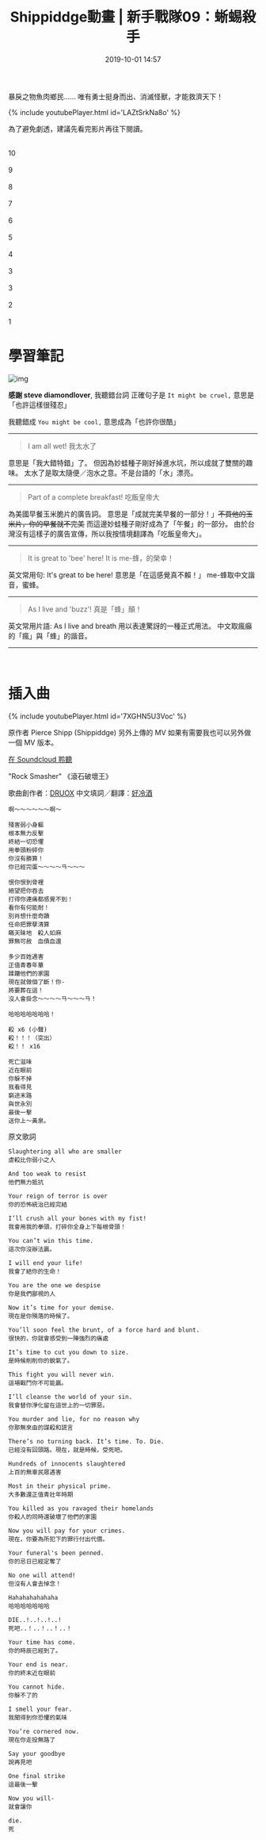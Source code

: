 ﻿---
layout: post
title: Shippiddge動畫 | 新手戰隊09：蜥蜴殺手
date:   2019-10-01 14:57
description: Shippiddge 用心製作的寶可夢動畫！
  影片中出現的英文片語是什麼意思？
  妙挖種子很愛說雙關語？
  什麼是 "I am all wet"?
toc: false
share: true
comments: true
tags: Translations Shippiddge StarterSquad HollenXDYoutube
---

暴戾之物魚肉鄉民...... 唯有勇士挺身而出、消滅怪獸，才能救濟天下！

{% include youtubePlayer.html id='LAZtSrkNa8o' %}

為了避免劇透，建議先看完影片再往下閱讀。

<br>10
<br>
<br>9
<br>
<br>8
<br>
<br>7
<br>
<br>6
<br>
<br>5
<br>
<br>4
<br>
<br>3
<br>
<br>3
<br>
<br>2
<br>
<br>1
<br>

# 學習筆記

![img]({{'https://i.imgur.com/HMgng9g.jpg'}})

**感謝 steve diamondlover**,
我聽錯台詞
正確句子是 `It might be cruel,`
意思是「也許這樣很殘忍」

我聽錯成 `You might be cool,`
意思成為「也許你很酷」

---

> I am all wet!
> 我太水了

意思是「我大錯特錯」了。
但因為妙蛙種子剛好掉進水坑，所以成就了雙關的趣味。
太水了是取太隨便／泡水之意。不是台語的「水」漂亮。

---

> Part of a complete breakfast!
> 吃飯皇帝大

為美國早餐玉米脆片的廣告詞。
意思是「成就完美早餐的一部分！」~~不買他的玉米片，你的早餐就不完美~~
而這邊妙蛙種子剛好成為了「午餐」的一部分。
由於台灣沒有這樣子的廣告宣傳，所以我按情境翻譯為「吃飯皇帝大」。

---

> It is great to 'bee' here!
> It is me-蜂，的榮幸！

英文常用句: It's great to be here!
意思是「在這感覺真不賴！」
me-蜂取中文諧音，蜜蜂。

---

> As I live and 'buzz'!
> 真是「蜂」顛！

英文常用片語: As I live and breath
用以表達驚訝的一種正式用法。
中文取瘋癲的「瘋」與「蜂」的諧音。

---

<br/>

# 插入曲

{% include youtubePlayer.html id='7XGHN5U3Voc' %}

原作者 Pierce Shipp (Shippiddge) 另外上傳的 MV
如果有需要我也可以另外做一個 MV 版本。

[在 Soundcloud 聆聽](https://soundcloud.com/dreux-ferrano-jr/rock-smasher)


"Rock Smasher"
《滾石破壞王》

歌曲創作者：[DRUOX](https://druox.bandcamp.com/track/rock-smasher)
中文填詞／翻譯：[好冷酒](https://youtube.com/HollenXD)
```
啊～～～～～～啊～

殘害弱小身軀
根本無力反擊
終結一切恐懼
用拳頭粉碎你
你沒有勝算！
你已經完蛋～～～～ㄢ～～～

恨你恨到骨裡
絕望把你吞去
打得你連痛都感覺不到！
看你有何能耐！
別肖想什麼奇蹟
任命把罪孽清算
瞞天昧地　殺人如麻
罪無可赦　血債血還

多少百姓遇害
正值青春年華
蹂躪他們的家園
現在就做個了斷！你-
將要葬在這！
沒人會掛念～～～～ㄢ～～～ㄢ！

哈哈哈哈哈哈哈！

殺 x6 (小聲)
殺！！！（突出）
殺！！ x16

死亡滋味
近在眼前
你躲不掉
我看得見
窮途末路
與世永別
最後一擊
送你上～黃泉。

```

原文歌詞
```
Slaughtering all who are smaller
虐殺比你弱小之人

And too weak to resist
他們無力抵抗

Your reign of terror is over
你的恐怖統治已經完結

I’ll crush all your bones with my fist!
我會用我的拳頭，打碎你全身上下每根骨頭！

You can’t win this time.
這次你沒辦法贏。

I will end your life!
我會了結你的生命！

You are the one we despise
你是我們鄙視的人

Now it’s time for your demise.
現在是你殞落的時候了。

You’ll soon feel the brunt, of a force hard and blunt.
很快的，你就會感受到一陣強烈的痛處

It’s time to cut you down to size.
是時候削削你的銳氣了。

This fight you will never win.
這場戰鬥你不可能贏。

I’ll cleanse the world of your sin.
我會替你淨化留在這世上的一切罪惡。

You murder and lie, for no reason why
你那無來由的謀殺和謊言

There’s no turning back. It’s time. To. Die.
已經沒有回頭路。現在，就是時候，受死吧。

Hundreds of innocents slaughtered
上百的無辜民眾遇害

Most in their physical prime.
大多數還正值青壯年時期

You killed as you ravaged their homelands
你殺人的同時還破壞了他們的家園

Now you will pay for your crimes.
現在，你要為所犯下的罪行付出代價。

Your funeral's been penned.
你的忌日已經定奪了

No one will attend!
但沒有人會去悼念！

Hahahahahahaha
哈哈哈哈哈哈哈

DIE..!..!..!..!
死吧..！..！..！..！

Your time has come.
你的時辰已經到了。

Your end is near.
你的終末近在眼前

You cannot hide.
你躲不了的

I smell your fear.
我聞得到你恐懼的氣味

You’re cornered now.
現在你走投無路了

Say your goodbye
說再見吧

One final strike
這最後一擊

Now you will- 
就會讓你

die.
死
```